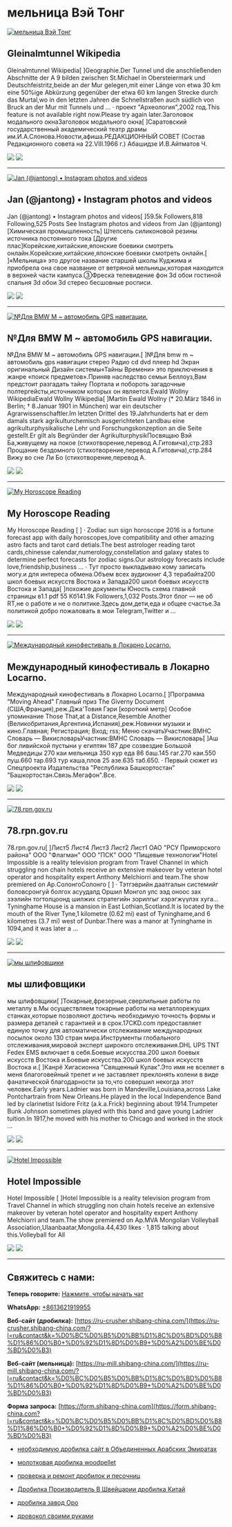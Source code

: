 # мельница Вэй Тонг

<a href="https://swt.shibang-china.com/?l=ru&img&k=%D0%BC%D0%B5%D0%BB%D1%8C%D0%BD%D0%B8%D1%86%D0%B0+%D0%92%D1%8D%D0%B9+%D0%A2%D0%BE%D0%BD%D0%B3" target="_blank">![мельница Вэй Тонг](http://static.shibang-china.com/all-800x300/478.jpg)</a>

## Gleinalmtunnel Wikipedia
Gleinalmtunnel Wikipedia[ ]Geographie.Der Tunnel und die anschlie&#223;enden Abschnitte der A 9 bilden zwischen St.Michael in Obersteiermark und Deutschfeistritz,beide an der Mur gelegen,mit einer L&#228;nge von etwa 30 km eine 50%ige Abk&#252;rzung gegen&#252;ber der etwa 60 km langen Strecke durch das Murtal,wo in den letzten Jahren die Schnellstra&#223;en auch s&#252;dlich von Bruck an der Mur mit Tunnels und …&nbsp;&#0183;&#32;проект &quot;Археология&quot;,2002 год.This feature is not available right now.Please try again later.Заголовок модального окнаЗаголовок модального окна[ ]Саратовский государственный академический театр драмы им.И.А.Слонова.Новости,афиша.РЕДАКЦИОННЫЙ СОВЕТ (Состав Редакционного совета на 22.VIII.1966 г.) Абашидзе И.В.Айтматов Ч.


<a href="https://whatsapp.shibangsoft.com/WhatsApp.php" target="_blank" title="WhatsApp">![](http://static.shibang-china.com/icon/whatsapp.png)</a> <a href="https://swt.shibang-china.com/?l=ru&icon&k=%D0%BC%D0%B5%D0%BB%D1%8C%D0%BD%D0%B8%D1%86%D0%B0+%D0%92%D1%8D%D0%B9+%D0%A2%D0%BE%D0%BD%D0%B3" target="_blank">![](http://static.shibang-china.com/icon/chat-ru.png)</a>

---

<a href="https://swt.shibang-china.com/?l=ru&img&k=%D0%BC%D0%B5%D0%BB%D1%8C%D0%BD%D0%B8%D1%86%D0%B0+%D0%92%D1%8D%D0%B9+%D0%A2%D0%BE%D0%BD%D0%B3" target="_blank">![Jan (@jantong) • Instagram photos and videos](http://static.shibang-china.com/all-800x300/455.jpg)</a>

## Jan (@jantong) • Instagram photos and videos
Jan (@jantong) • Instagram photos and videos[ ]59.5k Followers,818 Following,525 Posts See Instagram photos and videos from Jan (@jantong)[Химическая промышленность] Штепсель силиконовой резины источника постоянного тока [Другие плас]Корейские,китайские,японские боевики смотреть онлайн.Корейские,китайские,японские боевики смотреть онлайн.[ ]&#171;Мельница&#187; это другое название старшей школы Куджима и приобрела она свое название от ветряной мельницы,которая находится в верхней части кампуса.③Фреска телевидение фон 3d обои гостиной спальня 3d обои 3d стерео бесшовные росписи.


<a href="https://whatsapp.shibangsoft.com/WhatsApp.php" target="_blank" title="WhatsApp">![](http://static.shibang-china.com/icon/whatsapp.png)</a> <a href="https://swt.shibang-china.com/?l=ru&icon&k=%D0%BC%D0%B5%D0%BB%D1%8C%D0%BD%D0%B8%D1%86%D0%B0+%D0%92%D1%8D%D0%B9+%D0%A2%D0%BE%D0%BD%D0%B3" target="_blank">![](http://static.shibang-china.com/icon/chat-ru.png)</a>

---

<a href="https://swt.shibang-china.com/?l=ru&img&k=%D0%BC%D0%B5%D0%BB%D1%8C%D0%BD%D0%B8%D1%86%D0%B0+%D0%92%D1%8D%D0%B9+%D0%A2%D0%BE%D0%BD%D0%B3" target="_blank">![№Для BMW M ~ автомобиль GPS навигации.](http://static.shibang-china.com/all-800x300/1374.jpg)</a>

## №Для BMW M ~ автомобиль GPS навигации.
№Для BMW M ~ автомобиль GPS навигации.[ ]№Для bmw m ~ автомобиль gps навигации стерео Радио cd dvd плеер hd Экран оригинальный Дизайн системы&#171;Тайны Времени&#187; это приключения в жанре &#171;поиск предметов&#187;.Приняв наследство семьи Беллоуз,Вам предстоит разгадать тайну Портала и побороть загадочные полтергейсты,источником которых он является.Ewald Wollny WikipediaEwald Wollny Wikipedia[ ]Martin Ewald Wollny (* 20.M&#228;rz 1846 in Berlin; † 8.Januar 1901 in M&#252;nchen) war ein deutscher Agrarwissenschaftler.Im letzten Drittel des 19.Jahrhunderts hat er dem damals stark agrikulturchemisch ausgerichteten Landbau eine agrikulturphysikalische Lehr und Forschungskonzeption an die Seite gestellt.Er gilt als Begr&#252;nder der AgrikulturphysikПосвящаю Вэй Ба,живущему на покое (стихотворение,перевод А.Гитовича),стр.283 Прощание бездомного (стихотворение,перевод А.Гитовича),стр.284 Вижу во сне Ли Бо (стихотворение,перевод А.


<a href="https://whatsapp.shibangsoft.com/WhatsApp.php" target="_blank" title="WhatsApp">![](http://static.shibang-china.com/icon/whatsapp.png)</a> <a href="https://swt.shibang-china.com/?l=ru&icon&k=%D0%BC%D0%B5%D0%BB%D1%8C%D0%BD%D0%B8%D1%86%D0%B0+%D0%92%D1%8D%D0%B9+%D0%A2%D0%BE%D0%BD%D0%B3" target="_blank">![](http://static.shibang-china.com/icon/chat-ru.png)</a>

---

<a href="https://swt.shibang-china.com/?l=ru&img&k=%D0%BC%D0%B5%D0%BB%D1%8C%D0%BD%D0%B8%D1%86%D0%B0+%D0%92%D1%8D%D0%B9+%D0%A2%D0%BE%D0%BD%D0%B3" target="_blank">![My Horoscope Reading](http://static.shibang-china.com/all-800x300/138.jpg)</a>

## My Horoscope Reading
My Horoscope Reading [ ]&nbsp;&#0183;&#32;Zodiac sun sign horoscope 2016 is a fortune forecast app with daily horoscopes,love compatibility and other amazing astro facts and tarot card detials.The best astrologer reading tarot cards,chinesse calendar,numerology,constellation and galaxy states to determine perfect forecasts for zodiac signs.Our astrology forecasts include love,friendship,business …&nbsp;&#0183;&#32;Тут просто выкладываю кому записать могу.и для интереса обмена.Объем всех аудиокниг 4,3 терабайта200 школ боевых искусств Востока и Запада200 школ боевых искусств Востока и Запада[ ]похожие документы Юность схема главной страницы в1.1 pdf 55 Кб141.9k Followers,1,032 Posts.Этот блог — не об RT,не о работе и не о политике.Здесь дом,дети,еда и общее счастье.За политикой добро пожаловать в мои Telegram,Twitter и …


<a href="https://whatsapp.shibangsoft.com/WhatsApp.php" target="_blank" title="WhatsApp">![](http://static.shibang-china.com/icon/whatsapp.png)</a> <a href="https://swt.shibang-china.com/?l=ru&icon&k=%D0%BC%D0%B5%D0%BB%D1%8C%D0%BD%D0%B8%D1%86%D0%B0+%D0%92%D1%8D%D0%B9+%D0%A2%D0%BE%D0%BD%D0%B3" target="_blank">![](http://static.shibang-china.com/icon/chat-ru.png)</a>

---

<a href="https://swt.shibang-china.com/?l=ru&img&k=%D0%BC%D0%B5%D0%BB%D1%8C%D0%BD%D0%B8%D1%86%D0%B0+%D0%92%D1%8D%D0%B9+%D0%A2%D0%BE%D0%BD%D0%B3" target="_blank">![Международный кинофестиваль в Локарно Locarno.](http://static.shibang-china.com/all-800x300/27.jpg)</a>

## Международный кинофестиваль в Локарно Locarno.
Международный кинофестиваль в Локарно Locarno.[ ]Программа &quot;Moving Ahead&quot; Главный приз The Giverny Document (США,Франция),реж.Джа'Товия Гэри [короткий метр] Особое упоминание Those That,at a Distance,Resemble Another (Великобритания,Аргентина,Испания),реж.Новинки музыки и кино.Главная; Регистрация; Вход; rss; Меню скачатьУчастник:ВМНС Словарь — ВикисловарьУчастник:ВМНС Словарь — Викисловарь[ ]Аш бог ливийской пустыни у египтян 187 дре созвездие Большой Медведицы 270 каи мельница 350 кур еда 86 баш.145 гаг.270 каи.550 пуш.660 тар.693 тур каша,плов 25 азе.635 таб.650.&nbsp;&#0183;&#32;Первый сюжет из Спецпроекта Издательства &quot;Республика Башкортостан&quot; &quot;Башкортостан.Связь.Мегафон&quot;.Все.


<a href="https://whatsapp.shibangsoft.com/WhatsApp.php" target="_blank" title="WhatsApp">![](http://static.shibang-china.com/icon/whatsapp.png)</a> <a href="https://swt.shibang-china.com/?l=ru&icon&k=%D0%BC%D0%B5%D0%BB%D1%8C%D0%BD%D0%B8%D1%86%D0%B0+%D0%92%D1%8D%D0%B9+%D0%A2%D0%BE%D0%BD%D0%B3" target="_blank">![](http://static.shibang-china.com/icon/chat-ru.png)</a>

---

<a href="https://swt.shibang-china.com/?l=ru&img&k=%D0%BC%D0%B5%D0%BB%D1%8C%D0%BD%D0%B8%D1%86%D0%B0+%D0%92%D1%8D%D0%B9+%D0%A2%D0%BE%D0%BD%D0%B3" target="_blank">![78.rpn.gov.ru](http://static.shibang-china.com/all-800x300/1181.jpg)</a>

## 78.rpn.gov.ru
78.rpn.gov.ru[ ]Лист5 Лист4 Лист3 Лист2 Лист1 ОАО &quot;РСУ Приморского района&quot; ООО &quot;Флагман&quot; ООО &quot;ПСК&quot; ООО &quot;Пищевые технологии&quot;Hotel Impossible is a reality television program from Travel Channel in which struggling non chain hotels receive an extensive makeover by veteran hotel operator and hospitality expert Anthony Melchiorri and team.The show premiered on Ap.СолонгоСолонго [ ]&nbsp;&#0183;&#32;Тэтгэврийн даатгалын системийг боловсронгуй болгох асуудалд Оршил Монгол улс ээд оноос зах зээлийн тогтолцоонд шилжих стратегийн зорилгыг хэрэгжүүлэх хуга…Tyninghame House is a mansion in East Lothian,Scotland.It is located by the mouth of the River Tyne,1 kilometre (0.62 mi) east of Tyninghame,and 6 kilometres (3.7 mi) west of Dunbar.There was a manor at Tyninghame in 1094,and it was later a …


<a href="https://whatsapp.shibangsoft.com/WhatsApp.php" target="_blank" title="WhatsApp">![](http://static.shibang-china.com/icon/whatsapp.png)</a> <a href="https://swt.shibang-china.com/?l=ru&icon&k=%D0%BC%D0%B5%D0%BB%D1%8C%D0%BD%D0%B8%D1%86%D0%B0+%D0%92%D1%8D%D0%B9+%D0%A2%D0%BE%D0%BD%D0%B3" target="_blank">![](http://static.shibang-china.com/icon/chat-ru.png)</a>

---

<a href="https://swt.shibang-china.com/?l=ru&img&k=%D0%BC%D0%B5%D0%BB%D1%8C%D0%BD%D0%B8%D1%86%D0%B0+%D0%92%D1%8D%D0%B9+%D0%A2%D0%BE%D0%BD%D0%B3" target="_blank">![мы шлифовщики](http://static.shibang-china.com/all-800x300/778.jpg)</a>

## мы шлифовщики
мы шлифовщики[ ]Токарные,фрезерные,сверлильные работы по металлу в.Мы осуществляем токарные работы на металлорежущих станках,которые позволяют достичь необходимую точность формы и размера деталей с гарантией и в срок.17CKD.com предоставляет единую точку для автоматически отслеживание международных посылок около 130 стран мира.Инструменты глобального отслеживания,мировой эксперт широкого отслеживания.DHL UPS TNT Fedex EMS включает в себя.Боевые искусства.200 школ боевых искусств Востока и.Боевые искусства.200 школ боевых искусств Востока и.[ ]Канрё Хигасионна &quot;Священный Кулак&quot;.Это имя не вселяет в меня благоговейный трепет и не заставляет преклонять колени в виде фанатической благодарности за то,что совершил некогда этот человек.Early years.Ladnier was born in Mandeville,Louisiana,across Lake Pontchartrain from New Orleans.He played in the local Independence Band led by clarinetist Isidore Fritz (a.k.a.Frick) beginning about 1914.Trumpeter Bunk Johnson sometimes played with this band and gave young Ladnier tuition.In 1917,he moved with his mother to Chicago and worked in the stock …


<a href="https://whatsapp.shibangsoft.com/WhatsApp.php" target="_blank" title="WhatsApp">![](http://static.shibang-china.com/icon/whatsapp.png)</a> <a href="https://swt.shibang-china.com/?l=ru&icon&k=%D0%BC%D0%B5%D0%BB%D1%8C%D0%BD%D0%B8%D1%86%D0%B0+%D0%92%D1%8D%D0%B9+%D0%A2%D0%BE%D0%BD%D0%B3" target="_blank">![](http://static.shibang-china.com/icon/chat-ru.png)</a>

---

<a href="https://swt.shibang-china.com/?l=ru&img&k=%D0%BC%D0%B5%D0%BB%D1%8C%D0%BD%D0%B8%D1%86%D0%B0+%D0%92%D1%8D%D0%B9+%D0%A2%D0%BE%D0%BD%D0%B3" target="_blank">![Hotel Impossible](http://static.shibang-china.com/all-800x300/1321.jpg)</a>

## Hotel Impossible
Hotel Impossible [ ]Hotel Impossible is a reality television program from Travel Channel in which struggling non chain hotels receive an extensive makeover by veteran hotel operator and hospitality expert Anthony Melchiorri and team.The show premiered on Ap.MVA Mongolian Volleyball Association,Ulaanbaatar,Mongolia.44,430 likes &#183; 1,815 talking about this.Volleyball for All

<a href="https://whatsapp.shibangsoft.com/WhatsApp.php" target="_blank" title="WhatsApp">![](http://static.shibang-china.com/icon/whatsapp.png)</a> <a href="https://swt.shibang-china.com/?l=ru&icon&k=%D0%BC%D0%B5%D0%BB%D1%8C%D0%BD%D0%B8%D1%86%D0%B0+%D0%92%D1%8D%D0%B9+%D0%A2%D0%BE%D0%BD%D0%B3" target="_blank">![](http://static.shibang-china.com/icon/chat-ru.png)</a>

---
## Свяжитесь с нами:

**Теперь говорите:** [Нажмите, чтобы начать чат](https://swt.shibang-china.com?l=ru&contact&k=%D0%BC%D0%B5%D0%BB%D1%8C%D0%BD%D0%B8%D1%86%D0%B0+%D0%92%D1%8D%D0%B9+%D0%A2%D0%BE%D0%BD%D0%B3)

**WhatsApp:**  [+8613621919955](https://whatsapp.shibangsoft.com/WhatsApp.php)

**Веб-сайт (дробилка):** [https://ru-crusher.shibang-china.com/](https://ru-crusher.shibang-china.com/?l=ru&contact&k=%D0%BC%D0%B5%D0%BB%D1%8C%D0%BD%D0%B8%D1%86%D0%B0+%D0%92%D1%8D%D0%B9+%D0%A2%D0%BE%D0%BD%D0%B3)

**Веб-сайт (мельница):** [https://ru-mill.shibang-china.com/](https://ru-mill.shibang-china.com/?l=ru&contact&k=%D0%BC%D0%B5%D0%BB%D1%8C%D0%BD%D0%B8%D1%86%D0%B0+%D0%92%D1%8D%D0%B9+%D0%A2%D0%BE%D0%BD%D0%B3)

**Форма запроса:** [https://form.shibang-china.com](https://form.shibang-china.com?l=ru&contact&k=%D0%BC%D0%B5%D0%BB%D1%8C%D0%BD%D0%B8%D1%86%D0%B0+%D0%92%D1%8D%D0%B9+%D0%A2%D0%BE%D0%BD%D0%B3)

* [необходимую дробилка сайт в Объединенных Арабских Эмиратах](../112/%D0%BD%D0%B5%D0%BE%D0%B1%D1%85%D0%BE%D0%B4%D0%B8%D0%BC%D1%83%D1%8E%20%D0%B4%D1%80%D0%BE%D0%B1%D0%B8%D0%BB%D0%BA%D0%B0%20%D1%81%D0%B0%D0%B9%D1%82%20%D0%B2%20%D0%9E%D0%B1%D1%8A%D0%B5%D0%B4%D0%B8%D0%BD%D0%B5%D0%BD%D0%BD%D1%8B%D1%85%20%D0%90%D1%80%D0%B0%D0%B1%D1%81%D0%BA%D0%B8%D1%85%20%D0%AD%D0%BC%D0%B8%D1%80%D0%B0%D1%82%D0%B0%D1%85.md)

* [молотковая дробилка woodpellet](../119/%D0%BC%D0%BE%D0%BB%D0%BE%D1%82%D0%BA%D0%BE%D0%B2%D0%B0%D1%8F%20%D0%B4%D1%80%D0%BE%D0%B1%D0%B8%D0%BB%D0%BA%D0%B0%20woodpellet.md)

* [проверка и ремонт дробилок и песочниц](../116/%D0%BF%D1%80%D0%BE%D0%B2%D0%B5%D1%80%D0%BA%D0%B0%20%D0%B8%20%D1%80%D0%B5%D0%BC%D0%BE%D0%BD%D1%82%20%D0%B4%D1%80%D0%BE%D0%B1%D0%B8%D0%BB%D0%BE%D0%BA%20%D0%B8%20%D0%BF%D0%B5%D1%81%D0%BE%D1%87%D0%BD%D0%B8%D1%86.md)

* [Дробилка Производитель В Швейцарии дробилка Китай](../111/%D0%94%D1%80%D0%BE%D0%B1%D0%B8%D0%BB%D0%BA%D0%B0%20%D0%9F%D1%80%D0%BE%D0%B8%D0%B7%D0%B2%D0%BE%D0%B4%D0%B8%D1%82%D0%B5%D0%BB%D1%8C%20%D0%92%20%D0%A8%D0%B2%D0%B5%D0%B9%D1%86%D0%B0%D1%80%D0%B8%D0%B8%20%D0%B4%D1%80%D0%BE%D0%B1%D0%B8%D0%BB%D0%BA%D0%B0%20%D0%9A%D0%B8%D1%82%D0%B0%D0%B9.md)

* [дробилка завод Оро](../116/%D0%B4%D1%80%D0%BE%D0%B1%D0%B8%D0%BB%D0%BA%D0%B0%20%D0%B7%D0%B0%D0%B2%D0%BE%D0%B4%20%D0%9E%D1%80%D0%BE.md)

* [дровокол своими руками](../114/%D0%B4%D1%80%D0%BE%D0%B2%D0%BE%D0%BA%D0%BE%D0%BB%20%D1%81%D0%B2%D0%BE%D0%B8%D0%BC%D0%B8%20%D1%80%D1%83%D0%BA%D0%B0%D0%BC%D0%B8.md)